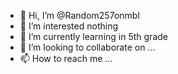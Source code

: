 - 👋 Hi, I’m @Random257onmbl
- 👀 I’m interested nothing 
- 🌱 I’m currently learning in 5th grade
- 💞️ I’m looking to collaborate on ...
- 📫 How to reach me ...

<!---
Random257onmbl/Random257onmbl is a ✨ special ✨ repository because its `README.md` (this file) appears on your GitHub profile.
You can click the Preview link to take a look at your changes.
--->
